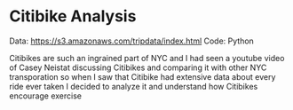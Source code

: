 # Citibike Analysis
Data: https://s3.amazonaws.com/tripdata/index.html
Code: Python

Citibikes are such an ingrained part of NYC and I had seen a youtube video of Casey Neistat discussing Citibikes and comparing it with other NYC transporation so when I saw that Citibike had extensive data about every ride ever taken I decided to analyze it and understand how Citibikes encourage exercise 

